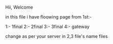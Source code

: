 Hii, Welcome

in this file i have floowing page from 1st:-

1:- 1final
2:- 2final
3:- 3final
4:- gateway

change as  per your server in 2,3 file's name files
